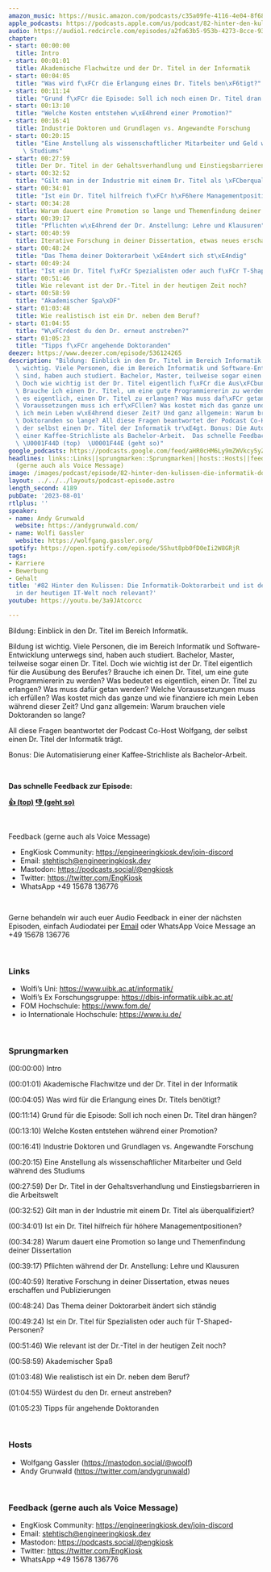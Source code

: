 ```yaml
---
amazon_music: https://music.amazon.com/podcasts/c35a09fe-4116-4e04-8f68-77d61b112e46/episodes/b2d33f38-c420-47b4-a882-fa939a091d07/engineering-kiosk-82-hinter-den-kulissen-die-informatik-doktorarbeit-und-ist-der-dr-titel-in-der-heutigen-it-welt-noch-relevant
apple_podcasts: https://podcasts.apple.com/us/podcast/82-hinter-den-kulissen-die-informatik-doktorarbeit/id1603082924?i=1000623008680&uo=4
audio: https://audio1.redcircle.com/episodes/a2fa63b5-953b-4273-8cce-93f5edb2fb0e/stream.mp3
chapter:
- start: 00:00:00
  title: Intro
- start: 00:01:01
  title: Akademische Flachwitze und der Dr. Titel in der Informatik
- start: 00:04:05
  title: "Was wird f\xFCr die Erlangung eines Dr. Titels ben\xF6tigt?"
- start: 00:11:14
  title: "Grund f\xFCr die Episode: Soll ich noch einen Dr. Titel dran h\xE4ngen?"
- start: 00:13:10
  title: "Welche Kosten entstehen w\xE4hrend einer Promotion?"
- start: 00:16:41
  title: Industrie Doktoren und Grundlagen vs. Angewandte Forschung
- start: 00:20:15
  title: "Eine Anstellung als wissenschaftlicher Mitarbeiter und Geld w\xE4hrend des\
    \ Studiums"
- start: 00:27:59
  title: Der Dr. Titel in der Gehaltsverhandlung und Einstiegsbarrieren in die Arbeitswelt
- start: 00:32:52
  title: "Gilt man in der Industrie mit einem Dr. Titel als \xFCberqualifiziert?"
- start: 00:34:01
  title: "Ist ein Dr. Titel hilfreich f\xFCr h\xF6here Managementpositionen?"
- start: 00:34:28
  title: Warum dauert eine Promotion so lange und Themenfindung deiner Dissertation
- start: 00:39:17
  title: "Pflichten w\xE4hrend der Dr. Anstellung: Lehre und Klausuren"
- start: 00:40:59
  title: Iterative Forschung in deiner Dissertation, etwas neues erschaffen und Publizierungen
- start: 00:48:24
  title: "Das Thema deiner Doktorarbeit \xE4ndert sich st\xE4ndig"
- start: 00:49:24
  title: "Ist ein Dr. Titel f\xFCr Spezialisten oder auch f\xFCr T-Shaped-Personen?"
- start: 00:51:46
  title: Wie relevant ist der Dr.-Titel in der heutigen Zeit noch?
- start: 00:58:59
  title: "Akademischer Spa\xDF"
- start: 01:03:48
  title: Wie realistisch ist ein Dr. neben dem Beruf?
- start: 01:04:55
  title: "W\xFCrdest du den Dr. erneut anstreben?"
- start: 01:05:23
  title: "Tipps f\xFCr angehende Doktoranden"
deezer: https://www.deezer.com/episode/536124265
description: "Bildung: Einblick in den Dr. Titel im Bereich Informatik. Bildung ist\
  \ wichtig. Viele Personen, die im Bereich Informatik und Software-Entwicklung unterwegs\
  \ sind, haben auch studiert. Bachelor, Master, teilweise sogar einen Dr. Titel.\
  \ Doch wie wichtig ist der Dr. Titel eigentlich f\xFCr die Aus\xFCbung des Berufes?\
  \ Brauche ich einen Dr. Titel, um eine gute Programmiererin zu werden? Was bedeutet\
  \ es eigentlich, einen Dr. Titel zu erlangen? Was muss daf\xFCr getan werden? Welche\
  \ Voraussetzungen muss ich erf\xFCllen? Was kostet mich das ganze und wie finanziere\
  \ ich mein Leben w\xE4hrend dieser Zeit? Und ganz allgemein: Warum brauchen viele\
  \ Doktoranden so lange? All diese Fragen beantwortet der Podcast Co-Host Wolfgang,\
  \ der selbst einen Dr. Titel der Informatik tr\xE4gt. Bonus: Die Automatisierung\
  \ einer Kaffee-Strichliste als Bachelor-Arbeit.  Das schnelle Feedback zur Episode:\
  \ \U0001F44D (top)  \U0001F44E (geht so)"
google_podcasts: https://podcasts.google.com/feed/aHR0cHM6Ly9mZWVkcy5yZWRjaXJjbGUuY29tLzBlY2ZkZmQ3LWZkYTEtNGMzZC05NTE1LTQ3NjcyN2Y5ZGY1ZQ/episode/M2FmZGYwYmMtZmQ4ZC00ZWY4LWFlMTgtMDM1NzdjMDQ2YWRi?sa=X&ved=2ahUKEwjekq2dmMyAAxXbqY4IHRVJCFsQkfYCegQIARAF
headlines: links::Links||sprungmarken::Sprungmarken||hosts::Hosts||feedback-gerne-auch-als-voice-message::Feedback
  (gerne auch als Voice Message)
image: /images/podcast/episode/82-hinter-den-kulissen-die-informatik-doktorarbeit-und-ist-der-dr-titel-in-der-heutigen-it-welt-noch-relevant.jpg
layout: ../../../layouts/podcast-episode.astro
length_second: 4189
pubDate: '2023-08-01'
rtlplus: ''
speaker:
- name: Andy Grunwald
  website: https://andygrunwald.com/
- name: Wolfi Gassler
  website: https://wolfgang.gassler.org/
spotify: https://open.spotify.com/episode/5Shut8pb0fD0eIi2W8GRjR
tags:
- Karriere
- Bewerbung
- Gehalt
title: '#82 Hinter den Kulissen: Die Informatik-Doktorarbeit und ist der Dr. Titel
  in der heutigen IT-Welt noch relevant?'
youtube: https://youtu.be/3a9JAtcorcc

---
```

<p>Bildung: Einblick in den Dr. Titel im Bereich Informatik.</p><p>Bildung ist wichtig. Viele Personen, die im Bereich Informatik und Software-Entwicklung unterwegs sind, haben auch studiert. Bachelor, Master, teilweise sogar einen Dr. Titel. Doch wie wichtig ist der Dr. Titel eigentlich für die Ausübung des Berufes? Brauche ich einen Dr. Titel, um eine gute Programmiererin zu werden? Was bedeutet es eigentlich, einen Dr. Titel zu erlangen? Was muss dafür getan werden? Welche Voraussetzungen muss ich erfüllen? Was kostet mich das ganze und wie finanziere ich mein Leben während dieser Zeit? Und ganz allgemein: Warum brauchen viele Doktoranden so lange?</p><p>All diese Fragen beantwortet der Podcast Co-Host Wolfgang, der selbst einen Dr. Titel der Informatik trägt.</p><p>Bonus: Die Automatisierung einer Kaffee-Strichliste als Bachelor-Arbeit.</p><p><br></p><p><strong>Das schnelle Feedback zur Episode:</strong></p><p><a href="https://api.openpodcast.dev/feedback/82/upvote" rel="nofollow"><strong>👍 (top)</strong></a><strong>  </strong><a href="https://api.openpodcast.dev/feedback/82/downvote" rel="nofollow"><strong>👎 (geht so)</strong></a></p><p><br></p><p>Feedback (gerne auch als Voice Message)</p><ul><li>EngKiosk Community: <a href="https://engineeringkiosk.dev/join-discord">https://engineeringkiosk.dev/join-discord</a> </li><li>Email: <a href="mailto:stehtisch@engineeringkiosk.dev" rel="nofollow">stehtisch@engineeringkiosk.dev</a></li><li>Mastodon: <a href="https://podcasts.social/@engkiosk" rel="nofollow">https://podcasts.social/@engkiosk</a></li><li>Twitter: <a href="https://twitter.com/EngKiosk" rel="nofollow">https://twitter.com/EngKiosk</a></li><li>WhatsApp +49 15678 136776</li></ul><p><br></p><p>Gerne behandeln wir auch euer Audio Feedback in einer der nächsten Episoden, einfach Audiodatei per <a href="https://engineeringkiosk.dev/kontakt/">Email</a> oder WhatsApp Voice Message an +49 15678 136776</p><p><br></p><h3 id="links">Links</h3><ul><li>Wolfi’s Uni: <a href="https://www.uibk.ac.at/informatik/" rel="nofollow">https://www.uibk.ac.at/informatik/</a> </li><li>Wolfi’s Ex Forschungsgruppe: <a href="https://dbis-informatik.uibk.ac.at/" rel="nofollow">https://dbis-informatik.uibk.ac.at/</a> </li><li>FOM Hochschule: <a href="https://www.fom.de/" rel="nofollow">https://www.fom.de/</a></li><li>io Internationale Hochschule: <a href="https://www.iu.de/" rel="nofollow">https://www.iu.de/</a></li></ul><p><br></p><h3 id="sprungmarken">Sprungmarken</h3><p>(00:00:00) Intro</p><p>(00:01:01) Akademische Flachwitze und der Dr. Titel in der Informatik</p><p>(00:04:05) Was wird für die Erlangung eines Dr. Titels benötigt?</p><p>(00:11:14) Grund für die Episode: Soll ich noch einen Dr. Titel dran hängen?</p><p>(00:13:10) Welche Kosten entstehen während einer Promotion?</p><p>(00:16:41) Industrie Doktoren und Grundlagen vs. Angewandte Forschung</p><p>(00:20:15) Eine Anstellung als wissenschaftlicher Mitarbeiter und Geld während des Studiums</p><p>(00:27:59) Der Dr. Titel in der Gehaltsverhandlung und Einstiegsbarrieren in die Arbeitswelt</p><p>(00:32:52) Gilt man in der Industrie mit einem Dr. Titel als überqualifiziert?</p><p>(00:34:01) Ist ein Dr. Titel hilfreich für höhere Managementpositionen?</p><p>(00:34:28) Warum dauert eine Promotion so lange und Themenfindung deiner Dissertation</p><p>(00:39:17) Pflichten während der Dr. Anstellung: Lehre und Klausuren</p><p>(00:40:59) Iterative Forschung in deiner Dissertation, etwas neues erschaffen und Publizierungen</p><p>(00:48:24) Das Thema deiner Doktorarbeit ändert sich ständig</p><p>(00:49:24) Ist ein Dr. Titel für Spezialisten oder auch für T-Shaped-Personen?</p><p>(00:51:46) Wie relevant ist der Dr.-Titel in der heutigen Zeit noch?</p><p>(00:58:59) Akademischer Spaß</p><p>(01:03:48) Wie realistisch ist ein Dr. neben dem Beruf?</p><p>(01:04:55) Würdest du den Dr. erneut anstreben?</p><p>(01:05:23) Tipps für angehende Doktoranden</p><p><br></p><h3 id="hosts">Hosts</h3><ul><li>Wolfgang Gassler (<a href="https://mastodon.social/@woolf" rel="nofollow">https://mastodon.social/@woolf</a>)</li><li>Andy Grunwald (<a href="https://twitter.com/andygrunwald" rel="nofollow">https://twitter.com/andygrunwald</a>)</li></ul><p><br></p><h3 id="feedback-gerne-auch-als-voice-message">Feedback (gerne auch als Voice Message)</h3><ul><li>EngKiosk Community: <a href="https://engineeringkiosk.dev/join-discord">https://engineeringkiosk.dev/join-discord</a> </li><li>Email: <a href="mailto:stehtisch@engineeringkiosk.dev" rel="nofollow">stehtisch@engineeringkiosk.dev</a></li><li>Mastodon: <a href="https://podcasts.social/@engkiosk" rel="nofollow">https://podcasts.social/@engkiosk</a></li><li>Twitter: <a href="https://twitter.com/EngKiosk" rel="nofollow">https://twitter.com/EngKiosk</a></li><li>WhatsApp +49 15678 136776</li></ul>

